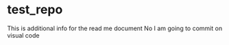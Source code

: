 # test_repo
This is additional info for the read me document
No I am going to commit on visual code
